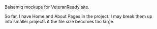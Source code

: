 Balsamiq mockups for VeteranReady site. 

So far, I have Home and About Pages in the project. I may break them up into smaller projects if the file size becomes too large.

